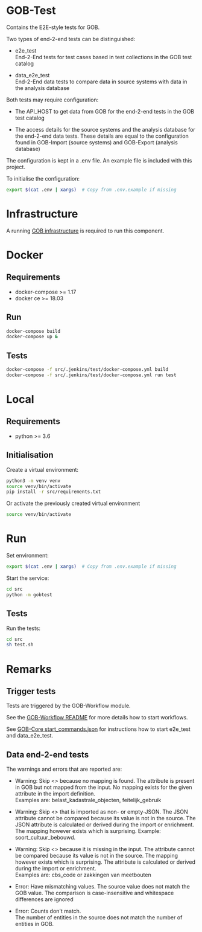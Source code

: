 # GOB-Test

Contains the E2E-style tests for GOB.

Two types of end-2-end tests can be distinguished:

- e2e_test  
End-2-End tests for test cases based in test collections in the GOB test catalog

- data_e2e_test  
End-2-End data tests to compare data in source systems with data in the analysis database

Both tests may require configuration:

- The API_HOST to get data from GOB for the end-2-end tests in the GOB test catalog

- The access details for the source systems and the analysis database for the end-2-end data tests.
These details are equal to the configuration found in GOB-Import (source systems) and GOB-Export (analysis database) 

The configuration is kept in a .env file.
An example file is included with this project.

To initialise the configuration:

```bash
export $(cat .env | xargs)  # Copy from .env.example if missing
```

# Infrastructure

A running [GOB infrastructure](https://github.com/Amsterdam/GOB-Infra)
is required to run this component.

# Docker

## Requirements

* docker-compose >= 1.17
* docker ce >= 18.03

## Run

```bash
docker-compose build
docker-compose up &
```

## Tests

```bash
docker-compose -f src/.jenkins/test/docker-compose.yml build
docker-compose -f src/.jenkins/test/docker-compose.yml run test
```

# Local

## Requirements

* python >= 3.6

## Initialisation

Create a virtual environment:

```bash
python3 -m venv venv
source venv/bin/activate
pip install -r src/requirements.txt
```

Or activate the previously created virtual environment

```bash
source venv/bin/activate
```

# Run

Set environment:

```bash
export $(cat .env | xargs)  # Copy from .env.example if missing
```


Start the service:

```bash
cd src
python -m gobtest 
```

## Tests

Run the tests:

```bash
cd src
sh test.sh
```

# Remarks

## Trigger tests

Tests are triggered by the GOB-Workflow module.

See the [GOB-Workflow README](https://github.com/Amsterdam/GOB-Workflow/blob/develop/README.md)  for more details how to start workflows.

See [GOB-Core start_commands.json](https://github.com/Amsterdam/GOB-Core/blob/master/gobcore/workflow/start_commands.json)
for instructions how to start e2e_test and data_e2e_test.

## Data end-2-end tests

The warnings and errors that are reported are:

- Warning: Skip <<attribuut>> because no mapping is found.
The attribute is present in GOB but not mapped from the input.
No mapping exists for the given attribute in the import definition.  
Examples are: belast_kadastrale_objecten, feitelijk_gebruik

- Warning: Skip <<attribuut>> that is imported as non- or empty-JSON.
The JSON attribute cannot be compared because its value is not in the source.
The JSON attribute is calculated or derived during the import or enrichment.
The mapping however exists which is surprising.
Example: soort_cultuur_bebouwd.

- Warning: Skip <<attribuut>> because it is missing in the input.
The attribute cannot be compared because its value is not in the source.
The mapping however exists which is surprising.
The attribute is calculated or derived during the import or enrichment.  
Examples are: cbs_code or zakkingen van meetbouten

- Error: Have mismatching values.
The source value does not match the GOB value.
The comparison is case-insensitive and whitespace differences are ignored  

- Error: Counts don't match.  
The number of entities in the source does not match the number of entities in GOB.
